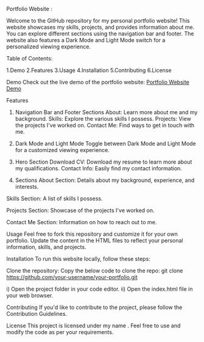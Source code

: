Portfolio Website :

Welcome to the GitHub repository for my personal portfolio website! This website showcases my skills, projects, and provides information about me. You can explore different sections using the navigation bar and footer. The website also features a Dark Mode and Light Mode switch for a personalized viewing experience.

Table of Contents:

1.Demo
2.Features
3.Usage
4.Installation
5.Contributing
6.License

Demo
Check out the live demo of the portfolio website: [Portfolio Website Demo](https://harsh-yelwatkar-portfolio.netlify.app/)

Features
1. Navigation Bar and Footer Sections
About: Learn more about me and my background.
Skills: Explore the various skills I possess.
Projects: View the projects I've worked on.
Contact Me: Find ways to get in touch with me.

2. Dark Mode and Light Mode
Toggle between Dark Mode and Light Mode for a customized viewing experience.

3. Hero Section
Download CV: Download my resume to learn more about my qualifications.
Contact Info: Easily find my contact information.

4. Sections
About Section: Details about my background, experience, and interests.

Skills Section: A list of skills I possess.

Projects Section: Showcase of the projects I've worked on.

Contact Me Section: Information on how to reach out to me.

Usage
Feel free to fork this repository and customize it for your own portfolio. Update the content in the HTML files to reflect your personal information, skills, and projects.

Installation
To run this website locally, follow these steps:

Clone the repository:
Copy the below code to clone the repo:
git clone https://github.com/your-username/your-portfolio.git

i) Open the project folder in your code editor.
ii) Open the index.html file in your web browser.

Contributing
If you'd like to contribute to the project, please follow the Contribution Guidelines.

License
This project is licensed under my name . Feel free to use and modify the code as per your requirements.









   
